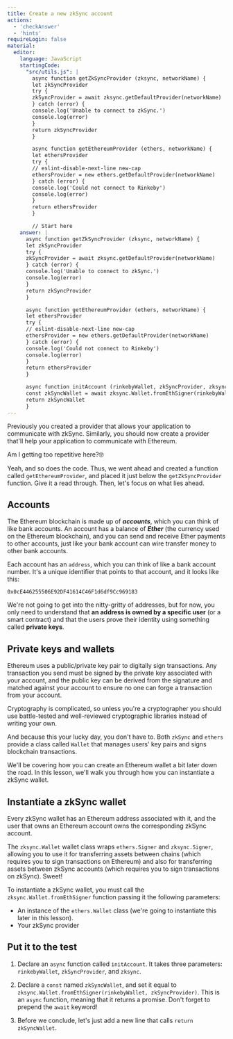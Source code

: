 ```yaml
---
title: Create a new zkSync account
actions:
  - 'checkAnswer'
  - 'hints'
requireLogin: false
material:
  editor:
    language: JavaScript
    startingCode:
      "src/utils.js": |
        async function getZkSyncProvider (zksync, networkName) {
        let zkSyncProvider
        try {
        zkSyncProvider = await zksync.getDefaultProvider(networkName)
        } catch (error) {
        console.log('Unable to connect to zkSync.')
        console.log(error)
        }
        return zkSyncProvider
        }

        async function getEthereumProvider (ethers, networkName) {
        let ethersProvider
        try {
        // eslint-disable-next-line new-cap
        ethersProvider = new ethers.getDefaultProvider(networkName)
        } catch (error) {
        console.log('Could not connect to Rinkeby')
        console.log(error)
        }
        return ethersProvider
        }

        // Start here
    answer: |
      async function getZkSyncProvider (zksync, networkName) {
      let zkSyncProvider
      try {
      zkSyncProvider = await zksync.getDefaultProvider(networkName)
      } catch (error) {
      console.log('Unable to connect to zkSync.')
      console.log(error)
      }
      return zkSyncProvider
      }

      async function getEthereumProvider (ethers, networkName) {
      let ethersProvider
      try {
      // eslint-disable-next-line new-cap
      ethersProvider = new ethers.getDefaultProvider(networkName)
      } catch (error) {
      console.log('Could not connect to Rinkeby')
      console.log(error)
      }
      return ethersProvider
      }

      async function initAccount (rinkebyWallet, zkSyncProvider, zksync) {
      const zkSyncWallet = await zksync.Wallet.fromEthSigner(rinkebyWallet, zkSyncProvider)
      return zkSyncWallet
      }
---
```


Previously you created a provider that allows your application to communicate with zkSync. Similarly, you should now create a provider that'll help your application to communicate with Ethereum.

Am I getting too repetitive here?🤓

Yeah, and so does the code. Thus, we went ahead and created a function called `getEthereumProvider`, and placed it just below the `getZkSyncProvider` function. Give it a read through. Then, let's focus on what lies ahead.

## Accounts

The Ethereum blockchain is made up of **_accounts_**, which you can think of like bank accounts. An account has a balance of **_Ether_** (the currency used on the Ethereum blockchain), and you can send and receive Ether payments to other accounts, just like your bank account can wire transfer money to other bank accounts.

Each account has an `address`, which you can think of like a bank account number. It's a unique identifier that points to that account, and it looks like this:

`0x0cE446255506E92DF41614C46F1d6df9Cc969183`

We're not going to get into the nitty-gritty of addresses, but for now, you only need to understand that **an address is owned by a specific user** (or a smart contract) and that the users prove their identity using something called **private keys**.

## Private keys and wallets

Ethereum uses a public/private key pair to digitally sign transactions. Any transaction you send must be signed by the private key associated with your account, and the public key can be derived from the signature and matched against your account to ensure no one can forge a transaction from your account.

Cryptography is complicated, so unless you're a cryptographer you should use battle-tested and well-reviewed cryptographic libraries instead of writing your own.

And because this your lucky day, you don't have to. Both `zkSync` and `ethers` provide a class called `Wallet` that manages users' key pairs and signs blockchain transactions.

We'll be covering how you can create an Ethereum wallet a bit later down the road. In this lesson, we'll walk you through how you can instantiate a zkSync wallet.

## Instantiate a zkSync wallet

Every zkSync wallet has an Ethereum address associated with it, and the user that owns an Ethereum account owns the corresponding zkSync account.

The `zksync.Wallet` wallet class wraps `ethers.Signer` and `zksync.Signer`, allowing you to use it for transferring assets between chains (which requires you to sign transactions on Ethereum) and also for transferring assets between zkSync accounts (which requires you to sign transactions on zkSync). Sweet!

To instantiate a zkSync wallet, you must call the `zksync.Wallet.fromEthSigner` function passing it the following parameters:

* An instance of the `ethers.Wallet` class (we're going to instantiate this later in this lesson).
* Your zkSync provider

## Put it to the test

1. Declare an `async` function called `initAccount`. It takes three parameters: `rinkebyWallet`, `zkSyncProvider`, and `zksync`.

2. Declare a `const` named `zkSyncWallet`, and set it equal to `zksync.Wallet.fromEthSigner(rinkebyWallet, zkSyncProvider)`. This is an `async` function, meaning that it returns a promise. Don't forget to prepend the `await` keyword!

3. Before we conclude, let's just add a new line that calls `return zkSyncWallet`.
